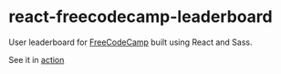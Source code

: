 # react-freecodecamp-leaderboard

User leaderboard for [FreeCodeCamp](https://freecodecamp.com) built using React and Sass.

See it in [action](https://t3h2mas.github.io/react-freecodecamp-leaderboard)
